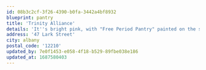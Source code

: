 ```yaml
---
id: 08b3c2cf-3f26-4390-b0fa-3442a4bf8932
blueprint: pantry
title: 'Trinity Alliance'
details: 'It''s bright pink, with "Free Period Pantry" painted on the side so you can''t miss it!'
address: '47 Lark Street'
city: albany
postal_code: '12210'
updated_by: 7e0f1453-e058-4f18-b529-89fbe038e186
updated_at: 1687580403
---
```

